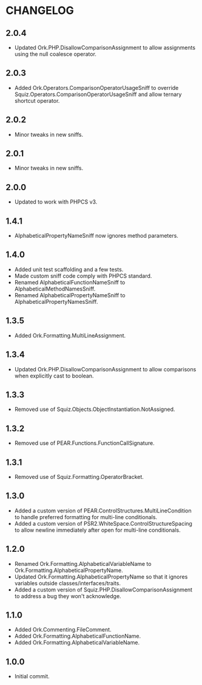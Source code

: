 CHANGELOG
=========

2.0.4
-----
* Updated Ork.PHP.DisallowComparisonAssignment to allow assignments using the null coalesce operator.

2.0.3
-----
* Added Ork.Operators.ComparisonOperatorUsageSniff to override Squiz.Operators.ComparisonOperatorUsageSniff
  and allow ternary shortcut operator.

2.0.2
-----
* Minor tweaks in new sniffs.

2.0.1
-----
* Minor tweaks in new sniffs.

2.0.0
-----
* Updated to work with PHPCS v3.

1.4.1
-----
* AlphabeticalPropertyNameSniff now ignores method parameters.

1.4.0
-----
* Added unit test scaffolding and a few tests.
* Made custom sniff code comply with PHPCS standard.
* Renamed AlphabeticalFunctionNameSniff to AlphabeticalMethodNamesSniff.
* Renamed AlphabeticalPropertyNameSniff to AlphabeticalPropertyNamesSniff.

1.3.5
-----
* Added Ork.Formatting.MultiLineAssignment.

1.3.4
-----
* Updated Ork.PHP.DisallowComparisonAssignment to allow comparisons when explicitly cast to boolean.

1.3.3
-----
* Removed use of Squiz.Objects.ObjectInstantiation.NotAssigned.

1.3.2
-----
* Removed use of PEAR.Functions.FunctionCallSignature.

1.3.1
-----
* Removed use of Squiz.Formatting.OperatorBracket.

1.3.0
-----
* Added a custom version of PEAR.ControlStructures.MultiLineCondition to handle
  preferred formatting for multi-line conditionals.
* Added a custom version of PSR2.WhiteSpace.ControlStructureSpacing to allow
  newline immediately after open for multi-line conditionals.

1.2.0
-----
* Renamed Ork.Formatting.AlphabeticalVariableName to Ork.Formatting.AlphabeticalPropertyName.
* Updated Ork.Formatting.AlphabeticalPropertyName so that it ignores variables outside classes/interfaces/traits.
* Added a custom version of Squiz.PHP.DisallowComparisonAssignment to address a bug they won't acknowledge.

1.1.0
-----
* Added Ork.Commenting.FileComment.
* Added Ork.Formatting.AlphabeticalFunctionName.
* Added Ork.Formatting.AlphabeticalVariableName.

1.0.0
-----
* Initial commit.
